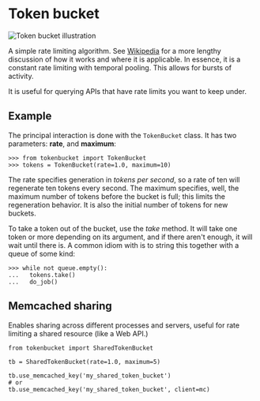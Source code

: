 # Token bucket

![Token bucket illustration](http://workitmom.com/bloggers/corneredoffice/files/2013/03/bucket-hole.jpg)

A simple rate limiting algorithm. See
[Wikipedia](http://en.wikipedia.org/wiki/Token_bucket) for a more lengthy
discussion of how it works and where it is applicable. In essence, it is a
constant rate limiting with temporal pooling. This allows for bursts of
activity.

It is useful for querying APIs that have rate limits you want to keep under.

## Example

The principal interaction is done with the `TokenBucket` class. It has two
parameters: **rate**, and **maximum**:

    >>> from tokenbucket import TokenBucket
    >>> tokens = TokenBucket(rate=1.0, maximum=10)

 The rate specifies generation in *tokens per second*, so a rate of ten will
regenerate ten tokens every second. The maximum specifies, well, the maximum
number of tokens before the bucket is full; this limits the regeneration
behavior. It is also the initial number of tokens for new buckets.

To take a token out of the bucket, use the *take* method. It will take one
token or more depending on its argument, and if there aren't enough, it will
wait until there is. A common idiom with is to string this together with a
queue of some kind:

    >>> while not queue.empty():
    ...   tokens.take()
    ...   do_job()

## Memcached sharing

Enables sharing across different processes and servers, useful for rate
limiting a shared resource (like a Web API.)

    from tokenbucket import SharedTokenBucket

    tb = SharedTokenBucket(rate=1.0, maximum=5)

    tb.use_memcached_key('my_shared_token_bucket')
    # or
    tb.use_memcached_key('my_shared_token_bucket', client=mc)

